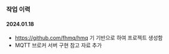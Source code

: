 ### 작업 이력

#### 2024.01.18
- https://github.com/fhmq/hmq 기 기반으로 하여 프로젝트 생성함
- MQTT 브로커 서버 구현 참고 자료 추가
